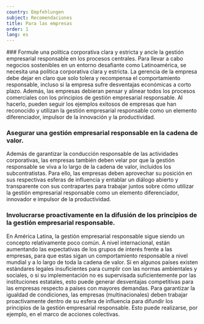 ```yaml
---
country: Empfehlungen
subject: Recomendaciones
title: Para las empresas
order: 1
lang: es
---
```

<div class="content" markdown="1">
### Formule una política corporativa clara y estricta y ancle la gestión empresarial responsable en los procesos centrales.
Para llevar a cabo negocios sostenibles en un entorno desafiante como Latinoamérica, se necesita una política corporativa clara y estricta. La gerencia de la empresa debe dejar en claro que solo tolera y recompensa el comportamiento responsable, incluso si la empresa sufre desventajas económicas a corto plazo. Además, las empresas debieran pensar y alinear todos los procesos comerciales con los principios de gestión empresarial responsable. Al hacerlo, pueden seguir los ejemplos exitosos de empresas que han reconocido y utilizan la gestión empresarial responsable como un elemento diferenciador, impulsor de la innovación y la productividad.

### Asegurar una gestión empresarial responsable en la cadena de valor.
Además de garantizar la conducción responsable de las actividades corporativas, las empresas también deben velar por que la gestión responsable se viva a lo largo de la cadena de valor, incluidos los subcontratistas. Para ello, las empresas deben aprovechar su posición en sus respectivas esferas de influencia y entablar un diálogo abierto y transparente con sus contrapartes para trabajar juntos sobre cómo utilizar la gestión empresarial responsable como un elemento diferenciador, innovador e impulsor de la productividad.

### Involucrarse proactivamente en la difusión de los principios de la gestión empresarial responsable.
En América Latina, la gestión empresarial responsable sigue siendo un concepto relativamente poco común. A nivel internacional, están aumentando las expectativas de los grupos de interés frente a las empresas, para que estas sigan un comportamiento responsable a nivel mundial y a lo largo de toda la cadena de valor. Si en algunos países existen estándares legales insuficientes para cumplir con las normas ambientales y sociales, o si su implementación no es supervisada suficientemente por las instituciones estatales, esto puede generar desventajas competitivas para las empresas respecto a países con mayores demandas. Para garantizar la igualdad de condiciones, las empresas (multinacionales) deben trabajar proactivamente dentro de su esfera de influencia para difundir los principios de la gestión empresarial responsable. Esto puede realizarse, por ejemplo, en el marco de acciones colectivas.
</div>

